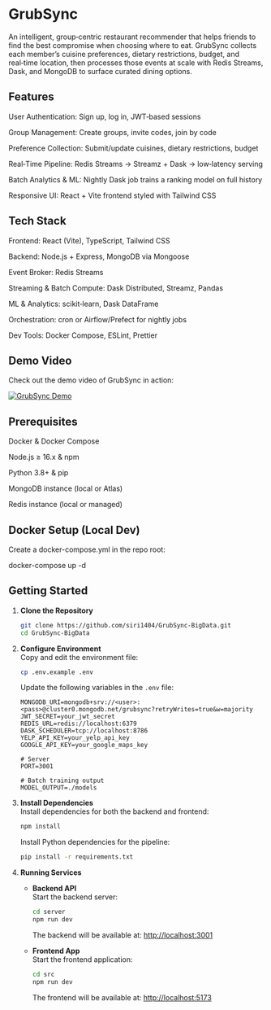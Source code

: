 # GrubSync

An intelligent, group‑centric restaurant recommender that helps friends to find the best compromise when choosing where to eat. GrubSync collects each member’s cuisine preferences, dietary restrictions, budget, and real‑time location, then processes those events at scale with Redis Streams, Dask, and MongoDB to surface curated dining options.

## Features

User Authentication: Sign up, log in, JWT‑based sessions

Group Management: Create groups, invite codes, join by code

Preference Collection: Submit/update cuisines, dietary restrictions, budget

Real‑Time Pipeline: Redis Streams → Streamz + Dask → low‑latency serving

Batch Analytics & ML: Nightly Dask job trains a ranking model on full history

Responsive UI: React + Vite frontend styled with Tailwind CSS

## Tech Stack
Frontend: React (Vite), TypeScript, Tailwind CSS

Backend: Node.js + Express, MongoDB via Mongoose

Event Broker: Redis Streams

Streaming & Batch Compute: Dask Distributed, Streamz, Pandas

ML & Analytics: scikit‑learn, Dask DataFrame

Orchestration: cron or Airflow/Prefect for nightly jobs

Dev Tools: Docker Compose, ESLint, Prettier
## Demo Video

Check out the demo video of GrubSync in action:

[![GrubSync Demo](https://img.youtube.com/si/<1dzQD74YuiYsbmZ4>/0.jpg)](https://youtu.be/WWwh1vykWAg?si=1dzQD74YuiYsbmZ4)


## Prerequisites
Docker & Docker Compose

Node.js ≥ 16.x & npm

Python 3.8+ & pip

MongoDB instance (local or Atlas)

Redis instance (local or managed)

## Docker Setup (Local Dev)
Create a docker-compose.yml in the repo root:

docker-compose up -d

## Getting Started

1. **Clone the Repository**  
    ```bash
    git clone https://github.com/siri1404/GrubSync-BigData.git
    cd GrubSync-BigData
    ```

2. **Configure Environment**  
    Copy and edit the environment file:  
    ```bash
    cp .env.example .env
    ```
    Update the following variables in the `.env` file:
    ```env
    MONGODB_URI=mongodb+srv://<user>:<pass>@cluster0.mongodb.net/grubsync?retryWrites=true&w=majority
    JWT_SECRET=your_jwt_secret
    REDIS_URL=redis://localhost:6379
    DASK_SCHEDULER=tcp://localhost:8786
    YELP_API_KEY=your_yelp_api_key
    GOOGLE_API_KEY=your_google_maps_key

    # Server
    PORT=3001

    # Batch training output
    MODEL_OUTPUT=./models
    ```

3. **Install Dependencies**  
    Install dependencies for both the backend and frontend:  
    ```bash
    npm install
    ```
    Install Python dependencies for the pipeline:  
    ```bash
    pip install -r requirements.txt
    ```

4. **Running Services**  
    - **Backend API**  
      Start the backend server:  
      ```bash
      cd server
      npm run dev
      ```
      The backend will be available at: [http://localhost:3001](http://localhost:3001)

    - **Frontend App**  
      Start the frontend application:  
      ```bash
      cd src
      npm run dev
      ```
      The frontend will be available at: [http://localhost:5173](http://localhost:5173)
